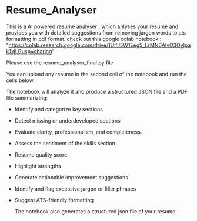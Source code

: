 # Resume_Analyser
This is a AI powered resume analyser , which anlyses your resume and provides you with detailed suggestions from removing jargon words to ats formatting in pdf format.
  check out this google colab notebook : "https://colab.research.google.com/drive/1UlfJ5W1Eeg5_LrMN6AlvO3Oylpak1xjU?usp=sharing"
  
  Please use the resume_analyser_final.py file

  You can upload any resume in the second cell of the notebook and run the cells below.

The notebook will analyze it and produce a structured JSON file and a PDF file summarizing:

- Identify and categorize key sections

- Detect missing or underdeveloped sections

- Evaluate clarity, professionalism, and completeness. 

- Assess the sentiment of the skills section

- Resume quality score

- Highlight strengths 

- Generate actionable improvement suggestions  

- Identify and flag excessive jargon or filler phrases

- Suggest ATS-friendly formatting

  The notebook also generates a structured json file of your resume.
